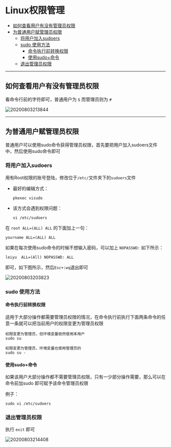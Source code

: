 # Linux权限管理
<!-- TOC -->

- [如何查看用户有没有管理员权限](#如何查看用户有没有管理员权限)
- [为普通用户赋管理员权限](#为普通用户赋管理员权限)
  - [将用户加入sudoers](#将用户加入sudoers)
  - [sudo 使用方法](#sudo-使用方法)
    - [命令执行前转换权限](#命令执行前转换权限)
    - [使用sudo+命令](#使用sudo命令)
  - [退出管理员权限](#退出管理员权限)

<!-- /TOC -->

---
## 如何查看用户有没有管理员权限

看命令行前的字符即可，普通用户为 `$` 而管理员则为 `#` 

![20200803213844](https://cdn.jsdelivr.net/gh/leiyu1997/ImageHostingService@master/resources/blogs/20200803213844.png)

---
## 为普通用户赋管理员权限

普通用户可以使用sudo命令获得管理员权限，首先要把用户加入sudoers文件中，然后使用sudo命令即可

### 将用户加入sudoers

用有Root权限的账号登陆，修改位于`/etc/`文件夹下的`sudoers`文件

- 最好的编辑方式：
  ```
  pkexec visudo
  ```
- 该方式会遇到权限问题：
  ```
  vi /etc/sudoers
  ```

在 `root ALL=(ALL) ALL` 的下面加上一句：

```
yourname ALL=(ALL) ALL
```

如果在每次使用sudo命令的时候不想输入密码，可以加上 `NOPASSWD:` 如下所示：

```
leiyu  ALL=(All) NOPASSWD: ALL
```

即可，如下图所示，然后`Esc+:wq`退出即可

![20200803203823](https://cdn.jsdelivr.net/gh/leiyu1997/ImageHostingService@master/resources/blogs/20200803203823.png)

### sudo 使用方法

#### 命令执行前转换权限

适用于大部分操作都需要管理员权限的情况，在命令执行前执行下面两条命令的任意一条就可以把当前用户的权限变更为管理员权限

```
权限变更为管理员，但环境变量依然使用本用户
sudo su 

权限变更为管理员，环境变量也使用管理员的
sudo su - 
```

#### 使用sudo+命令

如果该用户大部分操作都不需要管理员权限，只有一少部分操作需要，那么可以在命令前加sudo 即可赋予该命令管理员权限

例子：

```
sudo vi /etc/sudoers
```

### 退出管理员权限

执行 `exit` 即可

![20200803214408](https://cdn.jsdelivr.net/gh/leiyu1997/ImageHostingService@master/resources/blogs/20200803214408.png)
